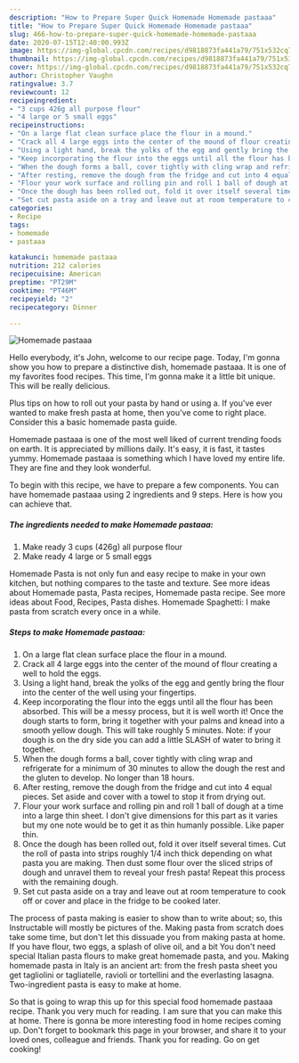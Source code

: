 ```yaml
---
description: "How to Prepare Super Quick Homemade Homemade pastaaa"
title: "How to Prepare Super Quick Homemade Homemade pastaaa"
slug: 466-how-to-prepare-super-quick-homemade-homemade-pastaaa
date: 2020-07-15T12:40:00.993Z
image: https://img-global.cpcdn.com/recipes/d9818873fa441a79/751x532cq70/homemade-pastaaa-recipe-main-photo.jpg
thumbnail: https://img-global.cpcdn.com/recipes/d9818873fa441a79/751x532cq70/homemade-pastaaa-recipe-main-photo.jpg
cover: https://img-global.cpcdn.com/recipes/d9818873fa441a79/751x532cq70/homemade-pastaaa-recipe-main-photo.jpg
author: Christopher Vaughn
ratingvalue: 3.7
reviewcount: 12
recipeingredient:
- "3 cups 426g all purpose flour"
- "4 large or 5 small eggs"
recipeinstructions:
- "On a large flat clean surface place the flour in a mound."
- "Crack all 4 large eggs into the center of the mound of flour creating a well to hold the eggs."
- "Using a light hand, break the yolks of the egg and gently bring the flour into the center of the well using your fingertips."
- "Keep incorporating the flour into the eggs until all the flour has been absorbed. This will be a messy process, but it is well worth it! Once the dough starts to form, bring it together with your palms and knead into a smooth yellow dough. This will take roughly 5 minutes. Note: if your dough is on the dry side you can add a little SLASH of water to bring it together."
- "When the dough forms a ball, cover tightly with cling wrap and refrigerate for a minimum of 30 minutes to allow the dough the rest and the gluten to develop. No longer than 18 hours."
- "After resting, remove the dough from the fridge and cut into 4 equal pieces. Set aside and cover with a towel to stop it from drying out."
- "Flour your work surface and rolling pin and roll 1 ball of dough at a time into a large thin sheet. I don&#39;t give dimensions for this part as it varies but my one note would be to get it as thin humanly possible. Like paper thin."
- "Once the dough has been rolled out, fold it over itself several times. Cut the roll of pasta into strips roughly 1/4 inch thick depending on what pasta you are making. Then dust some flour over the sliced strips of dough and unravel them to reveal your fresh pasta! Repeat this process with the remaining dough."
- "Set cut pasta aside on a tray and leave out at room temperature to cook off or cover and place in the fridge to be cooked later."
categories:
- Recipe
tags:
- homemade
- pastaaa

katakunci: homemade pastaaa 
nutrition: 212 calories
recipecuisine: American
preptime: "PT29M"
cooktime: "PT46M"
recipeyield: "2"
recipecategory: Dinner

---
```



![Homemade pastaaa](https://img-global.cpcdn.com/recipes/d9818873fa441a79/751x532cq70/homemade-pastaaa-recipe-main-photo.jpg)

Hello everybody, it's John, welcome to our recipe page. Today, I'm gonna show you how to prepare a distinctive dish, homemade pastaaa. It is one of my favorites food recipes. This time, I'm gonna make it a little bit unique. This will be really delicious.

Plus tips on how to roll out your pasta by hand or using a. If you&#39;ve ever wanted to make fresh pasta at home, then you&#39;ve come to right place. Consider this a basic homemade pasta guide.

Homemade pastaaa is one of the most well liked of current trending foods on earth. It is appreciated by millions daily. It's easy, it is fast, it tastes yummy. Homemade pastaaa is something which I have loved my entire life. They are fine and they look wonderful.


To begin with this recipe, we have to prepare a few components. You can have homemade pastaaa using 2 ingredients and 9 steps. Here is how you can achieve that.

<!--inarticleads1-->

##### The ingredients needed to make Homemade pastaaa:

1. Make ready 3 cups (426g) all purpose flour
1. Make ready 4 large or 5 small eggs


Homemade Pasta is not only fun and easy recipe to make in your own kitchen, but nothing compares to the taste and texture. See more ideas about Homemade pasta, Pasta recipes, Homemade pasta recipe. See more ideas about Food, Recipes, Pasta dishes. Homemade Spaghetti: I make pasta from scratch every once in a while. 

<!--inarticleads2-->

##### Steps to make Homemade pastaaa:

1. On a large flat clean surface place the flour in a mound.
1. Crack all 4 large eggs into the center of the mound of flour creating a well to hold the eggs.
1. Using a light hand, break the yolks of the egg and gently bring the flour into the center of the well using your fingertips.
1. Keep incorporating the flour into the eggs until all the flour has been absorbed. This will be a messy process, but it is well worth it! Once the dough starts to form, bring it together with your palms and knead into a smooth yellow dough. This will take roughly 5 minutes. Note: if your dough is on the dry side you can add a little SLASH of water to bring it together.
1. When the dough forms a ball, cover tightly with cling wrap and refrigerate for a minimum of 30 minutes to allow the dough the rest and the gluten to develop. No longer than 18 hours.
1. After resting, remove the dough from the fridge and cut into 4 equal pieces. Set aside and cover with a towel to stop it from drying out.
1. Flour your work surface and rolling pin and roll 1 ball of dough at a time into a large thin sheet. I don&#39;t give dimensions for this part as it varies but my one note would be to get it as thin humanly possible. Like paper thin.
1. Once the dough has been rolled out, fold it over itself several times. Cut the roll of pasta into strips roughly 1/4 inch thick depending on what pasta you are making. Then dust some flour over the sliced strips of dough and unravel them to reveal your fresh pasta! Repeat this process with the remaining dough.
1. Set cut pasta aside on a tray and leave out at room temperature to cook off or cover and place in the fridge to be cooked later.


The process of pasta making is easier to show than to write about; so, this Instructable will mostly be pictures of the. Making pasta from scratch does take some time, but don&#39;t let this dissuade you from making pasta at home. If you have flour, two eggs, a splash of olive oil, and a bit You don&#39;t need special Italian pasta flours to make great homemade pasta, and you. Making homemade pasta in Italy is an ancient art: from the fresh pasta sheet you get tagliolini or tagliatelle, ravioli or tortellini and the everlasting lasagna. Two-ingredient pasta is easy to make at home. 

So that is going to wrap this up for this special food homemade pastaaa recipe. Thank you very much for reading. I am sure that you can make this at home. There is gonna be more interesting food in home recipes coming up. Don't forget to bookmark this page in your browser, and share it to your loved ones, colleague and friends. Thank you for reading. Go on get cooking!
